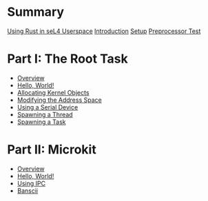 <!--
    Copyright 2024, Colias Group, LLC

    SPDX-License-Identifier: CC-BY-SA-4.0
-->

# Summary

[Using Rust in seL4 Userspace](README.md)
[Introduction](introduction.md)
[Setup](setup.md)
[Preprocessor Test](preprocessor-test.md)

# Part I: The Root Task

- [Overview](root-task/README.md)
- [Hello, World!](root-task/hello-world.md)
- [Allocating Kernel Objects](root-task/kernel-objects.md)
- [Modifying the Address Space](root-task/address-space.md)
- [Using a Serial Device](root-task/serial-device.md)
- [Spawning a Thread](root-task/spawning-a-thread.md)
- [Spawning a Task](root-task/spawning-a-task.md)

# Part II: Microkit

- [Overview](microkit/README.md)
- [Hello, World!](microkit/hello-world.md)
- [Using IPC](microkit/ipc.md)
- [Banscii](microkit/banscii.md)
